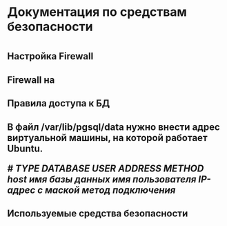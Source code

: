 <h1> Документация по средствам безопасности <h1>
<h2> Настройка Firewall <h2>
  Firewall на 
  
<h2> Правила доступа к БД <h2>
  В файл /var/lib/pgsql/data нужно внести адрес виртуальной машины, на которой работает Ubuntu.
  
  
  *# TYPE  DATABASE  USER  ADDRESS   METHOD*
  _host    имя базы данных имя пользователя IP-адрес с маской  метод подключения_ 
  
 
<h2> Используемые средства безопасности
